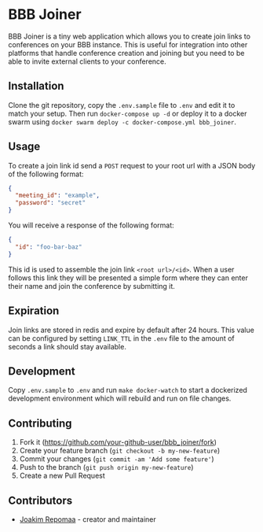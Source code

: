 # BBB Joiner

BBB Joiner is a tiny web application which allows you to create join links to
conferences on your BBB instance. This is useful for integration into other
platforms that handle conference creation and joining but you need to be able
to invite external clients to your conference.

## Installation

Clone the git repository, copy the `.env.sample` file to `.env` and edit it to
match your setup. Then run `docker-compose up -d` or deploy it to a docker swarm
using `docker swarm deploy -c docker-compose.yml bbb_joiner`.

## Usage

To create a join link id send a `POST` request to your root url with a JSON body
of the following format:

``` json
{
  "meeting_id": "example",
  "password": "secret"
}
```

You will receive a response of the following format: 

``` json
{
  "id": "foo-bar-baz"
}
```

This id is used to assemble the join link `<root url>/<id>`. When a user follows
this link they will be presented a simple form where they can enter their name
and join the conference by submitting it.

## Expiration

Join links are stored in redis and expire by default after 24 hours. This value
can be configured by setting `LINK_TTL` in the `.env` file to the amount of
seconds a link should stay available.

## Development

Copy `.env.sample` to `.env` and run `make docker-watch` to start a dockerized
development environment which will rebuild and run on file changes.

## Contributing

1. Fork it (<https://github.com/your-github-user/bbb_joiner/fork>)
2. Create your feature branch (`git checkout -b my-new-feature`)
3. Commit your changes (`git commit -am 'Add some feature'`)
4. Push to the branch (`git push origin my-new-feature`)
5. Create a new Pull Request

## Contributors

- [Joakim Repomaa](https://github.com/repomaa) - creator and maintainer
